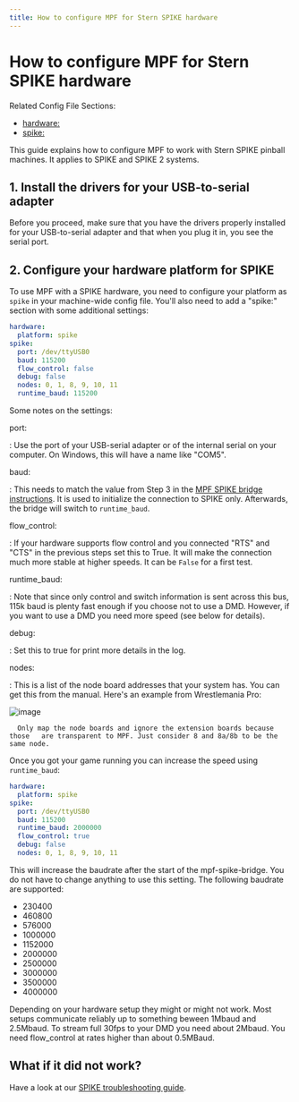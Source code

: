 ```yaml
---
title: How to configure MPF for Stern SPIKE hardware
---
```


# How to configure MPF for Stern SPIKE hardware


Related Config File Sections:

* [hardware:](../../config/hardware.md)
* [spike:](../../config/spike.md)

This guide explains how to configure MPF to work with Stern SPIKE
pinball machines. It applies to SPIKE and SPIKE 2 systems.

## 1. Install the drivers for your USB-to-serial adapter

Before you proceed, make sure that you have the drivers properly
installed for your USB-to-serial adapter and that when you plug it in,
you see the serial port.

## 2. Configure your hardware platform for SPIKE

To use MPF with a SPIKE hardware, you need to configure your platform as
`spike` in your machine-wide config file. You'll also need to add a
"spike:" section with some additional settings:

``` yaml
hardware:
  platform: spike
spike:
  port: /dev/ttyUSB0
  baud: 115200
  flow_control: false
  debug: false
  nodes: 0, 1, 8, 9, 10, 11
  runtime_baud: 115200
```

Some notes on the settings:

port:

:   Use the port of your USB-serial adapter or of the internal serial on
    your computer. On Windows, this will have a name like "COM5".

baud:

:   This needs to match the value from Step 3 in the
    [MPF SPIKE bridge instructions](mpf-spike-bridge.md). It is used to initialize the connection to SPIKE only.
    Afterwards, the bridge will switch to `runtime_baud`.

flow_control:

:   If your hardware supports flow control and you connected "RTS" and
    "CTS" in the previous steps set this to True. It will make the
    connection much more stable at higher speeds. It can be `False` for
    a first test.

runtime_baud:

:   Note that since only control and switch information is sent across
    this bus, 115k baud is plenty fast enough if you choose not to use a
    DMD. However, if you want to use a DMD you need more speed (see
    below for details).

debug:

:   Set this to true for print more details in the log.

nodes:

:   This is a list of the node board addresses that your system has. You
    can get this from the manual. Here's an example from Wrestlemania
    Pro:

  ![image](../images/spike_node_table.png)

      Only map the node boards and ignore the extension boards because
    those   are transparent to MPF. Just consider 8 and 8a/8b to be the
    same node.

Once you got your game running you can increase the speed using
`runtime_baud`:

``` yaml
hardware:
  platform: spike
spike:
  port: /dev/ttyUSB0
  baud: 115200
  runtime_baud: 2000000
  flow_control: true
  debug: false
  nodes: 0, 1, 8, 9, 10, 11
```

This will increase the baudrate after the start of the mpf-spike-bridge.
You do not have to change anything to use this setting. The following
baudrate are supported:

* 230400
* 460800
* 576000
* 1000000
* 1152000
* 2000000
* 2500000
* 3000000
* 3500000
* 4000000

Depending on your hardware setup they might or might not work. Most
setups communicate reliably up to something beween 1Mbaud and 2.5Mbaud.
To stream full 30fps to your DMD you need about 2Mbaud. You need
flow_control at rates higher than about 0.5MBaud.

## What if it did not work?

Have a look at our
[SPIKE troubleshooting guide](../../troubleshooting/index.md).
